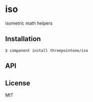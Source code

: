 
# iso

  isometric math helpers

## Installation

    $ component install threepointone/iso

## API

   

## License

  MIT
